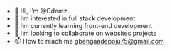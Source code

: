 - 👋 Hi, I’m @Cdemz
- 👀 I’m interested in full stack development 
- 🌱 I’m currently learning front-end development 
- 💞️ I’m looking to collaborate on websites projects 
- 📫 How to reach me gbengaadepoju75@gmail.com 

<!---
Cdemz/Cdemz is a ✨ special ✨ repository because its `README.md` (this file) appears on your GitHub profile.
You can click the Preview link to take a look at your changes.
--->
